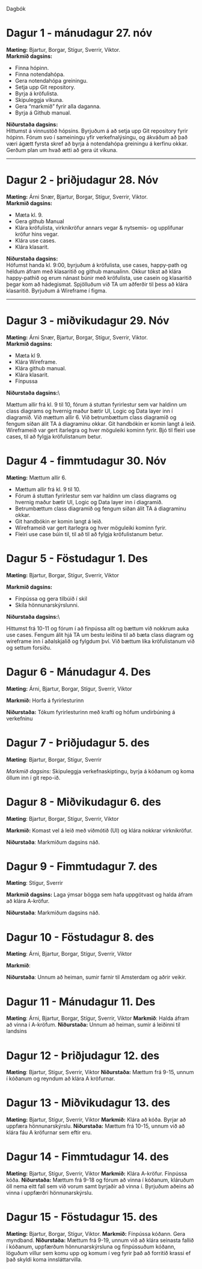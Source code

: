 Dagbók

# Dagur 1 - mánudagur 27. nóv

**Mæting:** Bjartur, Borgar, Stígur, Sverrir, Viktor.\
**Markmið dagsins:**

* Finna hópinn.
* Finna notendahópa.
* Gera notendahópa greiningu.
* Setja upp Git repository.
* Byrja á kröfulista.
* Skipuleggja vikuna.
* Gera “markmið” fyrir alla daganna.
* Byrja á Github manual.

**Niðurstaða dagsins:**\
Hittumst á vinnustöð hópsins. Byrjuðum á að setja upp Git repository fyrir hópinn.
Fórum svo í sameiningu yfir verkefnalýsingu,
og ákváðum að það væri ágætt fyrsta skref að byrja á notendahópa greiningu á kerfinu okkar.
Gerðum plan um hvað ætti að gera út vikuna.

-----

# Dagur 2 - þriðjudagur 28. Nóv

**Mæting:** Árni Snær, Bjartur, Borgar, Stígur, Sverrir, Viktor.\
**Markmið dagsins:**

* Mæta kl. 9.
* Gera github Manual
* Klára kröfulista, virknikröfur annars vegar & nytsemis- og upplifunar kröfur hins vegar.
* Klára use cases.
* Klára klasarit.

**Niðurstaða dagsins:**\
Hófumst handa kl. 9:00, byrjuðum á kröfulista, use cases, happy-path og héldum áfram með klasaritið og github manualinn. Okkur tókst að klára happy-pathið og erum nánast búnir með kröfulista, use casein og klasaritið þegar kom að hádegismat. Spjölluðum við TA um aðferðir til þess að klára klasaritið. Byrjuðum á Wireframe í figma.

-----

# Dagur 3 - miðvikudagur 29. Nóv

**Mæting:** Árni Snær, Bjartur, Borgar, Stígur, Sverrir, Viktor.\
**Markmið dagsins:**

* Mæta kl 9.
* Klára Wireframe.
* Klára github manual.
* Klára klasarit.
* Fínpussa

**Niðurstaða dagsins:**\

Mættum allir frá kl. 9 til 10, fórum á stuttan fyrirlestur sem var haldinn um class diagrams og hvernig maður bætir UI, Logic og Data layer inn í diagramið. Við mættum allir 6.
Við betrumbættum class diagramið og fengum síðan álit TA á diagraminu okkar. Git handbókin er komin langt á leið. Wireframeið var gert ítarlegra og hver möguleiki kominn fyrir. 
Bjó til fleiri use cases, til að fylgja kröfulistanum betur. 

# Dagur 4 - fimmtudagur 30. Nóv

**Mæting:** Mættum allir 6.

* Mættum allir frá kl. 9 til 10.
* Fórum á stuttan fyrirlestur sem var haldinn um class diagrams og hvernig maður bætir UI, Logic og Data layer inn í diagramið. 
* Betrumbættum class diagramið og fengum síðan álit TA á diagraminu okkar. 
* Git handbókin er komin langt á leið. 
* Wireframeið var gert ítarlegra og hver möguleiki kominn fyrir. 
* Fleiri use case búin til, til að til að fylgja kröfulistanum betur. 

# Dagur 5 - Föstudagur 1. Des

**Mæting:** Bjartur, Borgar, Stígur, Sverrir, Viktor

**Markmið dagsins:**

* Fínpússa og gera tilbúið í skil
* Skila hönnunarskýrslunni.

**Niðurstaða dagsins:**\

Hittumst frá 10-11 og fórum í að fínpússa allt og bættum við nokkrum auka use cases. Fengum álit hjá TA um bestu leiðina til að bæta class diagram og wireframe inn í aðalskjalið og fylgdum því. Við bættum líka kröfulistanum við og settum forsíðu.

# Dagur 6 - Mánudagur 4. Des

**Mæting:** Árni, Bjartur, Borgar, Stígur, Sverrir, Viktor

**Markmið:**
Horfa á fyrirlesturinn


**Niðurstaða:**
Tókum fyrirlesturinn með krafti og hófum undirbúning á verkefninu


# Dagur 7 - Þriðjudagur 5. des
**Mæting**: Bjartur, Borgar, Stígur, Sverrir

**Markmið dagsins*:*  Skipuleggja verkefnaskiptingu, byrja á kóðanum og koma öllum inn í git repo-ið.


# Dagur 8 - Miðvikudagur 6. des
**Mæting**:  Bjartur, Borgar, Stígur, Sverrir, Viktor

**Markmið:**
Komast vel á leið með viðmótið (UI) og klára nokkrar virknikröfur.

**Niðurstaða**:
Markmiðum dagsins náð.


# Dagur 9 - Fimmtudagur 7. des
**Mæting**: Stígur, Sverrir

**Markmið dagsins:**
Laga ýmsar bögga sem hafa uppgötvast og halda áfram að klára A-kröfur.

**Niðurstaða**:
Markmiðum dagsins náð.


# Dagur 10 - Föstudagur 8. des
**Mæting**: Árni, Bjartur, Borgar, Stígur, Sverrir, Viktor

**Markmið**:

**Niðurstaða**: Unnum að heiman, sumir farnir til Amsterdam og aðrir veikir.


# Dagur 11 - Mánudagur 11. Des
**Mæting**: Árni, Bjartur, Borgar, Stígur, Sverrir, Viktor
**Markmið**: Halda áfram að vinna í A-kröfum.
**Niðurstaða:** Unnum að heiman, sumir á leiðinni til landsins


# Dagur 12 - Þriðjudagur 12. des
**Mæting**: Bjartur, Stígur, Sverrir, Viktor
**Niðurstaða:** Mættum frá 9-15, unnum í kóðanum og reyndum að klára A kröfurnar.

 
# Dagur 13 - Miðvikudagur 13. des
**Mæting:** Bjartur, Stígur, Sverrir, Viktor
**Markmið:** Klára að kóða. Byrjar að uppfæra hönnunarskýrslu.
**Niðurstaða:** Mættum frá 10-15, unnum við að klára fáu A kröfurnar sem eftir eru.

# Dagur 14  - Fimmtudagur 14. des
**Mæting:** Bjartur, Stígur, Sverrir, Viktor
**Markmið:** Klára A-kröfur. Fínpússa kóða.
**Niðurstaða:** Mættum frá 9-18 og fórum að vinna í kóðanum, kláruðum öll nema eitt fall sem við vorum samt byrjaðir að vinna í. Byrjuðum aðeins að vinna í uppfærðri hönnunarskýrslu.

# Dagur 15 - Föstudagur 15. des
**Mæting:** Bjartur, Borgar, Stígur, Viktor.
**Markmið:** Fínpússa kóðann. Gera myndband.
**Niðurstaða:** Mættum frá 9-19, unnum við að klára seinasta fallið í kóðanum, uppfærðum hönnunarskýrsluna og fínpússuðum kóðann, löguðum villur sem komu upp og komum í veg fyrir það að forritið krassi ef það skyldi koma innsláttarvilla.


